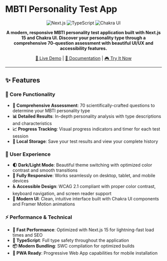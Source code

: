 # MBTI Personality Test App

<div align="center">

![Next.js](https://img.shields.io/badge/Next.js-15-black?style=for-the-badge&logo=next.js&logoColor=white)
![TypeScript](https://img.shields.io/badge/TypeScript-5-blue?style=for-the-badge&logo=typescript&logoColor=white)
![Chakra UI](https://img.shields.io/badge/Chakra%20UI-2-pink?style=for-the-badge&logo=chakra-ui&logoColor=white)

**A modern, responsive MBTI personality test application built with Next.js 15 and Chakra UI. Discover your personality type through a comprehensive 70-question assessment with beautiful UI/UX and accessibility features.**

[🚀 Live Demo](#) | [📖 Documentation](MODERNIZATION.md) | [🎮 Try It Now](#)

</div>

---

## ✨ Features

### 🎯 Core Functionality
- **🧠 Comprehensive Assessment**: 70 scientifically-crafted questions to determine your MBTI personality type
- **📊 Detailed Results**: In-depth personality analysis with type descriptions and characteristics
- **📈 Progress Tracking**: Visual progress indicators and timer for each test session
- **💾 Local Storage**: Save your test results and view your complete history

### 🎨 User Experience
- **🌓 Dark/Light Mode**: Beautiful theme switching with optimized color contrast and smooth transitions
- **📱 Fully Responsive**: Works seamlessly on desktop, tablet, and mobile devices
- **♿ Accessible Design**: WCAG 2.1 compliant with proper color contrast, keyboard navigation, and screen reader support
- **🎨 Modern UI**: Clean, intuitive interface built with Chakra UI components and Framer Motion animations

### ⚡ Performance & Technical
- **🚀 Fast Performance**: Optimized with Next.js 15 for lightning-fast load times and SEO
- **🔧 TypeScript**: Full type safety throughout the application
- **📦 Modern Bundling**: SWC compilation for optimized builds
- **🎯 PWA Ready**: Progressive Web App capabilities for mobile installation
